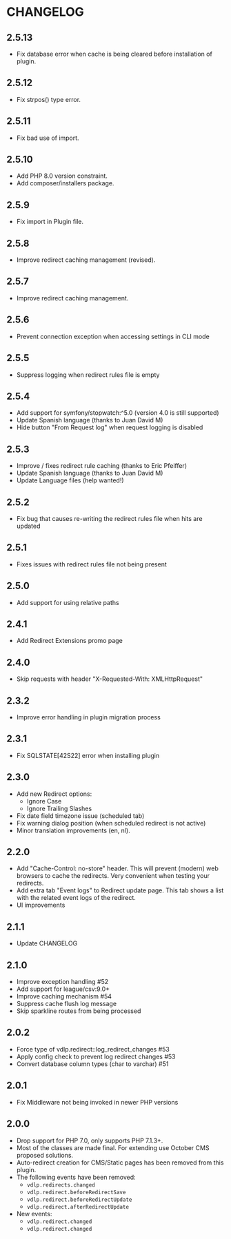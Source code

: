 # CHANGELOG

## 2.5.13

* Fix database error when cache is being cleared before installation of plugin.

## 2.5.12

* Fix strpos() type error.

## 2.5.11

* Fix bad use of import.

## 2.5.10

* Add PHP 8.0 version constraint.
* Add composer/installers package.

## 2.5.9

* Fix import in Plugin file.

## 2.5.8

* Improve redirect caching management (revised).

## 2.5.7

* Improve redirect caching management.

## 2.5.6

* Prevent connection exception when accessing settings in CLI mode

## 2.5.5

* Suppress logging when redirect rules file is empty

## 2.5.4

* Add support for symfony/stopwatch:^5.0 (version 4.0 is still supported)
* Update Spanish language (thanks to Juan David M)
* Hide button "From Request log" when request logging is disabled

## 2.5.3

* Improve / fixes redirect rule caching (thanks to Eric Pfeiffer)
* Update Spanish language (thanks to Juan David M)
* Update Language files (help wanted!)

## 2.5.2

* Fix bug that causes re-writing the redirect rules file when hits are updated

## 2.5.1

* Fixes issues with redirect rules file not being present

## 2.5.0

* Add support for using relative paths

## 2.4.1

* Add Redirect Extensions promo page

## 2.4.0

* Skip requests with header "X-Requested-With: XMLHttpRequest"

## 2.3.2

* Improve error handling in plugin migration process

## 2.3.1

* Fix SQLSTATE[42S22] error when installing plugin

## 2.3.0

* Add new Redirect options:
    * Ignore Case
    * Ignore Trailing Slashes
* Fix date field timezone issue (scheduled tab)
* Fix warning dialog position (when scheduled redirect is not active)
* Minor translation improvements (en, nl).

## 2.2.0

* Add "Cache-Control: no-store" header. This will prevent (modern) web browsers to cache the redirects. Very convenient when testing your redirects.
* Add extra tab "Event logs" to Redirect update page. This tab shows a list with the related event logs of the redirect.
* UI improvements

## 2.1.1

* Update CHANGELOG

## 2.1.0

* Improve exception handling #52
* Add support for league/csv:9.0+
* Improve caching mechanism #54
* Suppress cache flush log message
* Skip sparkline routes from being processed

## 2.0.2

* Force type of vdlp.redirect::log_redirect_changes #53
* Apply config check to prevent log redirect changes #53
* Convert database column types (char to varchar) #51

## 2.0.1

* Fix Middleware not being invoked in newer PHP versions

## 2.0.0

* Drop support for PHP 7.0, only supports PHP 7.1.3+.
* Most of the classes are made final. For extending use October CMS proposed solutions.
* Auto-redirect creation for CMS/Static pages has been removed from this plugin.
* The following events have been removed:
    * `vdlp.redirects.changed`
    * `vdlp.redirect.beforeRedirectSave`
    * `vdlp.redirect.beforeRedirectUpdate`
    * `vdlp.redirect.afterRedirectUpdate`
* New events:
    * `vdlp.redirect.changed`
    * `vdlp.redirect.changed`
